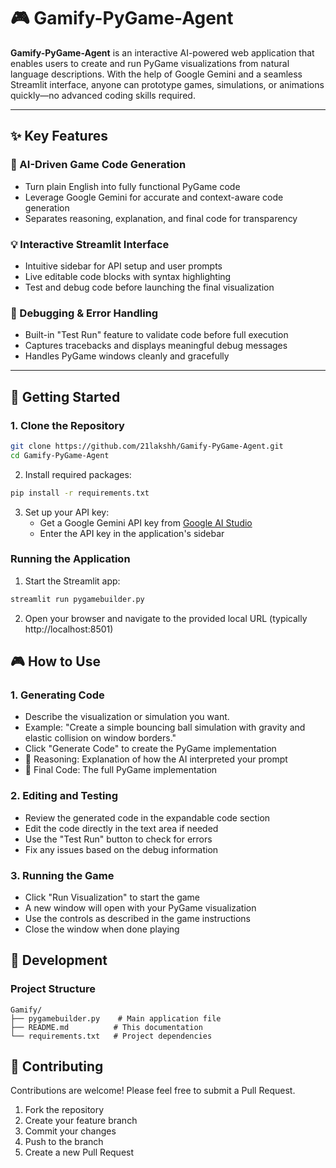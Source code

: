 # 🎮 Gamify-PyGame-Agent

**Gamify-PyGame-Agent** is an interactive AI-powered web application that enables users to create and run PyGame visualizations from natural language descriptions. With the help of Google Gemini and a seamless Streamlit interface, anyone can prototype games, simulations, or animations quickly—no advanced coding skills required.

---

## ✨ Key Features

### 🤖 AI-Driven Game Code Generation
- Turn plain English into fully functional PyGame code
- Leverage Google Gemini for accurate and context-aware code generation
- Separates reasoning, explanation, and final code for transparency

### 💡 Interactive Streamlit Interface
- Intuitive sidebar for API setup and user prompts
- Live editable code blocks with syntax highlighting
- Test and debug code before launching the final visualization

### 🧪 Debugging & Error Handling
- Built-in "Test Run" feature to validate code before full execution
- Captures tracebacks and displays meaningful debug messages
- Handles PyGame windows cleanly and gracefully

---

## 🚀 Getting Started

### 1. Clone the Repository

```bash
git clone https://github.com/21lakshh/Gamify-PyGame-Agent.git
cd Gamify-PyGame-Agent
```

2. Install required packages:

```bash
pip install -r requirements.txt
```

3. Set up your API key:
   - Get a Google Gemini API key from [Google AI Studio](https://makersuite.google.com/app/apikey)
   - Enter the API key in the application's sidebar

### Running the Application

1. Start the Streamlit app:
```bash
streamlit run pygamebuilder.py
```

2. Open your browser and navigate to the provided local URL (typically http://localhost:8501)

## 🎮 How to Use

### 1. Generating Code
- Describe the visualization or simulation you want.
- Example: "Create a simple bouncing ball simulation with gravity and elastic collision on window borders."
- Click "Generate Code" to create the PyGame implementation
- 🧠 Reasoning: Explanation of how the AI interpreted your prompt
- 🧾 Final Code: The full PyGame implementation

### 2. Editing and Testing
- Review the generated code in the expandable code section
- Edit the code directly in the text area if needed
- Use the "Test Run" button to check for errors
- Fix any issues based on the debug information

### 3. Running the Game
- Click "Run Visualization" to start the game
- A new window will open with your PyGame visualization
- Use the controls as described in the game instructions
- Close the window when done playing


## 🔧 Development

### Project Structure
```
Gamify/
├── pygamebuilder.py    # Main application file
├── README.md          # This documentation
└── requirements.txt   # Project dependencies
```

## 🤝 Contributing

Contributions are welcome! Please feel free to submit a Pull Request.

1. Fork the repository
2. Create your feature branch
3. Commit your changes
4. Push to the branch
5. Create a new Pull Request